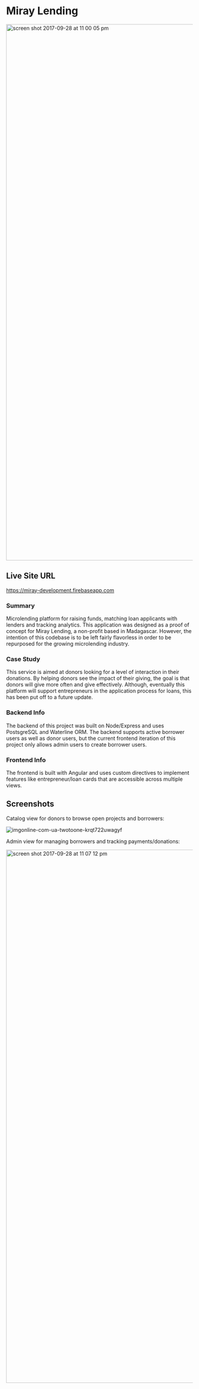# Miray Lending
<img width="1446" alt="screen shot 2017-09-28 at 11 00 05 pm" src="https://user-images.githubusercontent.com/13320316/31001580-31d0fec4-a4a2-11e7-88d6-1b59696b503e.png">

## Live Site URL
https://miray-development.firebaseapp.com

### Summary
Microlending platform for raising funds, matching loan applicants with lenders and tracking analytics. This application was designed as a proof of concept for Miray Lending, a non-profit based in Madagascar. However, the intention of this codebase is to be left fairly flavorless in order to be repurposed for the growing microlending industry.

### Case Study

This service is aimed at donors looking for a level of interaction in their donations. By helping donors see the impact of their giving, the goal is that donors will give more often and give effectively. Although, eventually this platform will support entrepreneurs in the application process for loans, this has been put off to a future update.

### Backend Info

The backend of this project was built on Node/Express and uses PostsgreSQL and Waterline ORM. The backend supports active borrower users as well as donor users, but the current frontend iteration of this project only allows admin users to create borrower users.

### Frontend Info

The frontend is built with Angular and uses custom directives to implement features like entrepreneur/loan cards that are accessible across multiple views. 

## Screenshots

Catalog view for donors to browse open projects and borrowers:

![imgonline-com-ua-twotoone-krqt722uwagyf](https://user-images.githubusercontent.com/13320316/31001571-2129fca6-a4a2-11e7-8d69-36fef3243e8f.jpg)

Admin view for managing borrowers and tracking payments/donations:

<img width="1438" alt="screen shot 2017-09-28 at 11 07 12 pm" src="https://user-images.githubusercontent.com/13320316/31001575-26296cb4-a4a2-11e7-8440-6f64eb708020.png">
